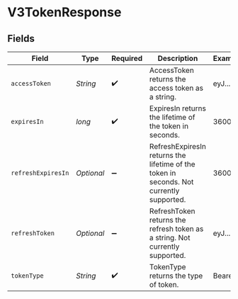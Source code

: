 # V3TokenResponse


## Fields

| Field                                                                                   | Type                                                                                    | Required                                                                                | Description                                                                             | Example                                                                                 |
| --------------------------------------------------------------------------------------- | --------------------------------------------------------------------------------------- | --------------------------------------------------------------------------------------- | --------------------------------------------------------------------------------------- | --------------------------------------------------------------------------------------- |
| `accessToken`                                                                           | *String*                                                                                | :heavy_check_mark:                                                                      | AccessToken returns the access token as a string.                                       | eyJ...                                                                                  |
| `expiresIn`                                                                             | *long*                                                                                  | :heavy_check_mark:                                                                      | ExpiresIn returns the lifetime of the token in seconds.                                 | 3600                                                                                    |
| `refreshExpiresIn`                                                                      | *Optional<Long>*                                                                        | :heavy_minus_sign:                                                                      | RefreshExpiresIn returns the lifetime of the token in seconds. Not currently supported. | 3600                                                                                    |
| `refreshToken`                                                                          | *Optional<String>*                                                                      | :heavy_minus_sign:                                                                      | RefreshToken returns the refresh token as a string. Not currently supported.            | eyJ...                                                                                  |
| `tokenType`                                                                             | *String*                                                                                | :heavy_check_mark:                                                                      | TokenType returns the type of token.                                                    | Bearer                                                                                  |